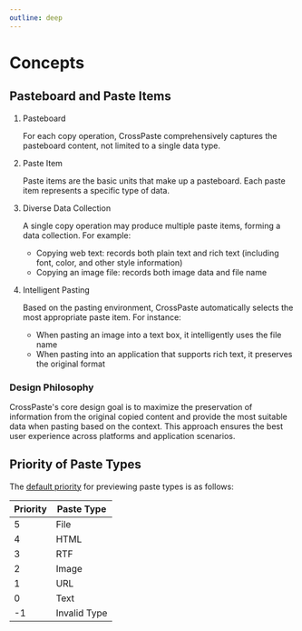 ```yaml
---
outline: deep
---
```


# Concepts

## Pasteboard and Paste Items

1. Pasteboard

   For each copy operation, CrossPaste comprehensively captures the pasteboard content, not limited to a single data type.

2. Paste Item

   Paste items are the basic units that make up a pasteboard. Each paste item represents a specific type of data.

3. Diverse Data Collection

   A single copy operation may produce multiple paste items, forming a data collection. For example:

    - Copying web text: records both plain text and rich text (including font, color, and other style information)
    - Copying an image file: records both image data and file name

4. Intelligent Pasting

   Based on the pasting environment, CrossPaste automatically selects the most appropriate paste item. For instance:

    - When pasting an image into a text box, it intelligently uses the file name
    - When pasting into an application that supports rich text, it preserves the original format

### Design Philosophy
CrossPaste's core design goal is to maximize the preservation of information from the original copied content and provide the most suitable data when pasting based on the context. This approach ensures the best user experience across platforms and application scenarios.

## Priority of Paste Types

The [default priority](https://github.com/CrossPaste/crosspaste-desktop/blob/main/composeApp/src/desktopMain/kotlin/com/crosspaste/paste/plugin/processs/SortPlugin.kt) for previewing paste types is as follows:

| Priority | Paste Type   |
|----------|--------------|
| 5        | File         |
| 4        | HTML         |
| 3        | RTF          |
| 2        | Image        |
| 1        | URL          |
| 0        | Text         |
| -1       | Invalid Type |